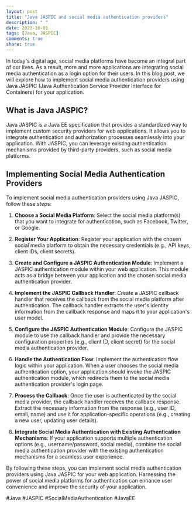 ```yaml
---
layout: post
title: "Java JASPIC and social media authentication providers"
description: " "
date: 2023-10-01
tags: [Java, JASPIC]
comments: true
share: true
---
```


In today's digital age, social media platforms have become an integral part of our lives. As a result, more and more applications are integrating social media authentication as a login option for their users. In this blog post, we will explore how to implement social media authentication providers using Java JASPIC (Java Authentication Service Provider Interface for Containers) for your application.

## What is Java JASPIC?

Java JASPIC is a Java EE specification that provides a standardized way to implement custom security providers for web applications. It allows you to integrate authentication and authorization processes seamlessly into your application. With JASPIC, you can leverage existing authentication mechanisms provided by third-party providers, such as social media platforms.

## Implementing Social Media Authentication Providers

To implement social media authentication providers using Java JASPIC, follow these steps:

1. **Choose a Social Media Platform**: Select the social media platform(s) that you want to integrate for authentication, such as Facebook, Twitter, or Google.

2. **Register Your Application**: Register your application with the chosen social media platform to obtain the necessary credentials (e.g., API keys, client IDs, client secrets).

3. **Create and Configure a JASPIC Authentication Module**: Implement a JASPIC authentication module within your web application. This module acts as a bridge between your application and the chosen social media authentication provider.

4. **Implement the JASPIC Callback Handler**: Create a JASPIC callback handler that receives the callback from the social media platform after authentication. The callback handler extracts the user's identity information from the callback response and maps it to your application's user model.

5. **Configure the JASPIC Authentication Module**: Configure the JASPIC module to use the callback handler and provide the necessary configuration properties (e.g., client ID, client secret) for the social media authentication provider.

6. **Handle the Authentication Flow**: Implement the authentication flow logic within your application. When a user chooses the social media authentication option, your application should invoke the JASPIC authentication module, which redirects them to the social media authentication provider's login page.

7. **Process the Callback**: Once the user is authenticated by the social media provider, the callback handler receives the callback response. Extract the necessary information from the response (e.g., user ID, email, name) and use it for application-specific operations (e.g., creating a new user, updating user details).

8. **Integrate Social Media Authentication with Existing Authentication Mechanisms**: If your application supports multiple authentication options (e.g., username/password, social media), combine the social media authentication provider with the existing authentication mechanisms for a seamless user experience.

By following these steps, you can implement social media authentication providers using Java JASPIC for your web application. Harnessing the power of social media platforms for authentication can enhance user convenience and improve the security of your application.

#Java #JASPIC #SocialMediaAuthentication #JavaEE